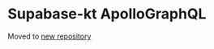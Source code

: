# Supabase-kt ApolloGraphQL

Moved to [new repository](https://github.com/supabase-community/supabase-kt-plugins/ApolloGraphQL)